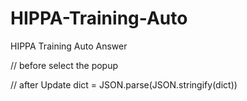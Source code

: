 # HIPPA-Training-Auto
HIPPA Training Auto Answer

// before
select the popup

// after
Update dict = JSON.parse(JSON.stringify(dict))
